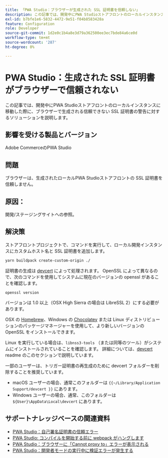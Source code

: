 ```yaml
---
title: 「PWA Studio：ブラウザーが生成された SSL 証明書を信頼しない」
description: この記事では、開発中にPWA Studioストアフロントのローカルインスタンスに移動した際に、ブラウザーで生成される信頼できない SSL 証明書の警告に対するソリューションを説明します。
exl-id: b7bfe1e6-5832-4472-9e51-f04b8583428a
feature: Configuration
role: Developer
source-git-commit: 1d2e0c1b4a8e3d79a362500ee3ec7bde84a6ce0d
workflow-type: tm+mt
source-wordcount: '287'
ht-degree: 0%

---
```


# PWA Studio：生成された SSL 証明書がブラウザーで信頼されない

この記事では、開発中にPWA Studioストアフロントのローカルインスタンスに移動した際に、ブラウザーで生成される信頼できない SSL 証明書の警告に対するソリューションを説明します。

## 影響を受ける製品とバージョン

Adobe CommerceのPWA Studio

## 問題

ブラウザーは、生成されたローカルPWA Studioストアフロントの SSL 証明書を信頼しません。

## 原因：

開発/ステージングサイトへの参照。

## 解決策

ストアフロントプロジェクトで、コマンドを実行して、ローカル開発インスタンスにカスタムホスト名と SSL 証明書を追加します。

```sh
yarn buildpack create-custom-origin ./
```

証明書の生成は [devcert](https://github.com/davewasmer/devcert) によって処理されます。 OpenSSL によって異なるので、次のコマンドを使用してシステムに現在のバージョンの openssl があることを確認します。

`openssl version`

バージョンは 1.0 以上（OSX High Sierra の場合は LibreSSL 2）にする必要があります。

OSX の [Homebrew](https://brew.sh/)、Windows の [Chocolatey](https://chocolatey.org/) または Linux ディストリビューションのパッケージマネージャーを使用して、より新しいバージョンの OpenSSL をインストールできます。

Linux を実行している場合は、`libnss3-tools` （または同等のツール）がシステムにインストールされていることを確認します。 詳細については、[devcert](https://github.com/davewasmer/devcert#skipcertutil) readme のこのセクションで説明しています。

一部のユーザーは、トリガー証明書の再生成のために devcert フォルダーを削除することを推奨しています。

* macOS ユーザーの場合、通常このフォルダーは `{{~/Library/Application Support/devcert }}` にあります。
* Windows ユーザーの場合、通常、このフォルダーは `${User}\AppData\Local\devcert` にあります。

## サポートナレッジベースの関連資料

* [PWA Studio：自己署名証明書の信頼エラー ](https://support.magento.com/hc/en-us/articles/360038973172)
* [PWA Studio: コンパイルを開始する前に webpack がハングします](/help/troubleshooting/miscellaneous/pwa-studio-webpack-hangs-before-beginning-compilation.md)
* [PWA Studio：ブラウザーに「Cannot proxy to」エラーが表示される](/help/troubleshooting/miscellaneous/pwa-studio-browser-displays-cannot-proxy-to-error.md)
* [PWA Studio：開発者モードの実行中に検証エラーが発生する](/help/troubleshooting/miscellaneous/pwa-studio-validation-errors-when-running-developer-mode.md)
